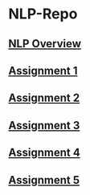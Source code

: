 # NLP-Repo

## [ NLP Overview ]( https://github.com/PretaxEnd9716/NLP-Repo/blob/main/Overview%20of%20NLP.pdf )


## [Assignment 1]( https://github.com/PretaxEnd9716/NLP-Repo/blob/main/HW%201/rcd180001-HW1.py )

## [Assignment 2]( https://github.com/PretaxEnd9716/NLP-Repo/blob/main/HW%202/RCD180001-HW2.pdf )

## [Assignment 3]( https://github.com/PretaxEnd9716/NLP-Repo/blob/main/HW%203/Portfolio%20Chapter%205.pdf )

## [Assignment 4]( https://github.com/PretaxEnd9716/NLP-Repo/blob/main/HW%204/wordNet-rcd180001.pdf )

## [Assignment 5](  )